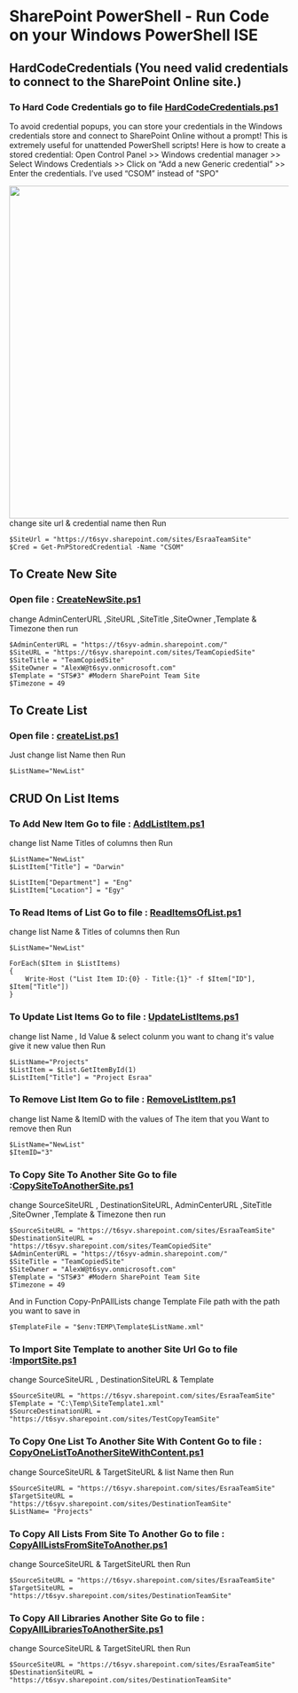 # SharePoint PowerShell - Run Code on your Windows PowerShell ISE
## HardCodeCredentials (You need valid credentials to connect to the SharePoint Online site.)
### To Hard Code Credentials go to file [HardCodeCredentials.ps1](https://github.com/esraa224455/CSOM/blob/master/HardCodeCredentials.ps1)
To avoid credential popups, you can store your credentials in the Windows credentials store and connect to SharePoint Online without a prompt! 
This is extremely useful for unattended PowerShell scripts! Here is how to create a stored credential: Open Control Panel >> Windows credential manager >> Select Windows Credentials >> Click on “Add a new Generic credential” >> Enter the credentials.
I’ve used “CSOM” instead of "SPO"

<img src="https://www.sharepointdiary.com/wp-content/uploads/2021/12/sharepoint-online-powershell-credential-manager.png" width ="600">
change site url & credential name then Run

```
$SiteUrl = "https://t6syv.sharepoint.com/sites/EsraaTeamSite"
$Cred = Get-PnPStoredCredential -Name "CSOM"
```
## To Create New Site
### Open file : [CreateNewSite.ps1](https://github.com/esraa224455/CSOM/blob/master/CreateNewSite.ps1) 
change AdminCenterURL ,SiteURL ,SiteTitle ,SiteOwner ,Template & Timezone then run
```
$AdminCenterURL = "https://t6syv-admin.sharepoint.com/"
$SiteURL = "https://t6syv.sharepoint.com/sites/TeamCopiedSite"
$SiteTitle = "TeamCopiedSite"
$SiteOwner = "AlexW@t6syv.onmicrosoft.com"
$Template = "STS#3" #Modern SharePoint Team Site
$Timezone = 49
```

## To Create List
### Open file : [createList.ps1](https://github.com/esraa224455/CSOM/blob/master/createList.ps1) 
Just change list Name then Run
```
$ListName="NewList"
```
## CRUD On List Items

### To Add New Item Go to file : [AddListItem.ps1](https://github.com/esraa224455/CSOM/blob/master/AddListItem.ps1)
change list Name Titles of columns then Run
```
$ListName="NewList"
$ListItem["Title"] = "Darwin"
 
$ListItem["Department"] = "Eng" 
$ListItem["Location"] = "Egy" 
```
### To Read Items of List Go to file : [ReadItemsOfList.ps1](https://github.com/esraa224455/CSOM/blob/master/ReadItemsOfList.ps1)
change list Name & Titles of columns then Run
```
$ListName="NewList"

ForEach($Item in $ListItems)
{
    Write-Host ("List Item ID:{0} - Title:{1}" -f $Item["ID"], $Item["Title"])
}
```
### To Update List Items Go to file : [UpdateListItems.ps1](https://github.com/esraa224455/CSOM/blob/master/UpdateListItems.ps1)
change list Name , Id Value & select colunm you want to chang it's value give it new value then Run
```
$ListName="Projects"
$ListItem = $List.GetItemById(1) 
$ListItem["Title"] = "Project Esraa" 
```
### To Remove List Item Go to file : [RemoveListItem.ps1](https://github.com/esraa224455/CSOM/blob/master/RemoveListItem.ps1)
change list Name & ItemID with the values of The item that you Want to remove then Run
```
$ListName="NewList"
$ItemID="3"
```
### To Copy Site To Another Site Go to file :[CopySiteToAnotherSite.ps1](https://github.com/esraa224455/CSOM/blob/master/CopySiteToAnotherSite.ps1)
change  SourceSiteURL , DestinationSiteURL, AdminCenterURL ,SiteTitle ,SiteOwner ,Template & Timezone then run
```
$SourceSiteURL = "https://t6syv.sharepoint.com/sites/EsraaTeamSite"
$DestinationSiteURL = "https://t6syv.sharepoint.com/sites/TeamCopiedSite"
$AdminCenterURL = "https://t6syv-admin.sharepoint.com/"
$SiteTitle = "TeamCopiedSite"
$SiteOwner = "AlexW@t6syv.onmicrosoft.com"
$Template = "STS#3" #Modern SharePoint Team Site
$Timezone = 49
```

And in Function  Copy-PnPAllLists change Template File path with the path you want to save in 
```
$TemplateFile = "$env:TEMP\Template$ListName.xml"
```
### To Import Site Template to another Site Url Go to file :[ImportSite.ps1](https://github.com/esraa224455/CSOM/blob/master/ImportSite.ps1)
change  SourceSiteURL , DestinationSiteURL &  Template 
```
$SourceSiteURL = "https://t6syv.sharepoint.com/sites/EsraaTeamSite"
$Template = "C:\Temp\SiteTemplate1.xml"
$SourceDestinationURL = "https://t6syv.sharepoint.com/sites/TestCopyTeamSite"
```

### To Copy One List To Another Site With Content Go to file : [CopyOneListToAnotherSiteWithContent.ps1](https://github.com/esraa224455/CSOM/blob/master/CopyOneListToAnotherSiteWithContent.ps1)
change  SourceSiteURL & TargetSiteURL & list Name then Run
```
$SourceSiteURL = "https://t6syv.sharepoint.com/sites/EsraaTeamSite"
$TargetSiteURL = "https://t6syv.sharepoint.com/sites/DestinationTeamSite"
$ListName= "Projects"
```
### To Copy All Lists From Site To Another Go to file : [CopyAllListsFromSiteToAnother.ps1](https://github.com/esraa224455/CSOM/blob/master/CopyAllListsFromSiteToAnother.ps1)
change  SourceSiteURL & TargetSiteURL then Run
```
$SourceSiteURL = "https://t6syv.sharepoint.com/sites/EsraaTeamSite"
$TargetSiteURL = "https://t6syv.sharepoint.com/sites/DestinationTeamSite"
```
### To Copy All Libraries Another Site Go to file : [CopyAllLibrariesToAnotherSite.ps1](https://github.com/esraa224455/CSOM/blob/master/CopyAllLibrariesToAnotherSite.ps1)
change  SourceSiteURL & TargetSiteURL then Run
```
$SourceSiteURL = "https://t6syv.sharepoint.com/sites/EsraaTeamSite"
$DestinationSiteURL = "https://t6syv.sharepoint.com/sites/DestinationTeamSite"
```
